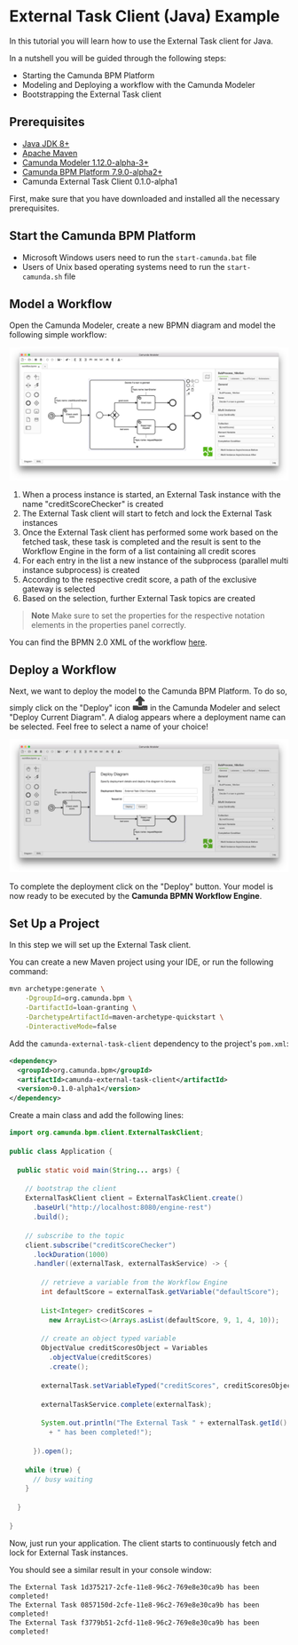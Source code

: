 # External Task Client (Java) Example

In this tutorial you will learn how to use the External Task client for Java.

In a nutshell you will be guided through the following steps:
* Starting the Camunda BPM Platform
* Modeling and Deploying a workflow with the Camunda Modeler
* Bootstrapping the External Task client

## Prerequisites
* [Java JDK 8+](http://www.oracle.com/technetwork/java/javase/downloads/jdk8-downloads-2133151.html)
* [Apache Maven](https://maven.apache.org/download.cgi)
* [Camunda Modeler 1.12.0-alpha-3+](https://camunda.org/release/camunda-modeler/1.12.0-alpha-3/)
* [Camunda BPM Platform 7.9.0-alpha2+](https://camunda.org/release/camunda-bpm/tomcat/7.9/camunda-bpm-tomcat-7.9.0-alpha2.zip)
* Camunda External Task Client 0.1.0-alpha1

First, make sure that you have downloaded and installed all the necessary prerequisites.

## Start the Camunda BPM Platform
* Microsoft Windows users need to run the `start-camunda.bat` file
* Users of Unix based operating systems need to run the `start-camunda.sh` file

## Model a Workflow

Open the Camunda Modeler, create a new BPMN diagram and model the following simple workflow:

![workflow](./img/image1.png)

1. When a process instance is started, an External Task instance with the name "creditScoreChecker" is created
2. The External Task client will start to fetch and lock the External Task instances
3. Once the External Task client has performed some work based on the fetched task, 
these task is completed and the result is sent to the Workflow Engine in the form of a list containing all credit scores
4. For each entry in the list a new instance of the subprocess (parallel multi instance subprocess) is created
5. According to the respective credit score, a path of the exclusive gateway is selected
6. Based on the selection, further External Task topics are created

> **Note**
> Make sure to set the properties for the respective notation elements in the properties panel correctly.

You can find the BPMN 2.0 XML of the workflow [here](https://raw.githubusercontent.com/camunda/camunda-external-task-client-java/master/examples/loan-granting/workflow.bpmn?token=AC4ECoUBLIfKY3tOw6jhzJC4KIQWO4q_ks5avekvwA%3D%3D).

## Deploy a Workflow

Next, we want to deploy the model to the Camunda BPM Platform. To do so, simply click on the "Deploy" icon 
![deploy button](./img/image3.png) in the Camunda Modeler and select "Deploy Current Diagram". 
A dialog appears where a deployment name can be selected. Feel free to select a name of your choice!

![deploy dialog](./img/image2.png)

To complete the deployment click on the "Deploy" button. Your model is now ready to be executed by the **Camunda BPMN Workflow Engine**.

## Set Up a Project
In this step we will set up the External Task client.

You can create a new Maven project using your IDE, or run the following command:

```sh
mvn archetype:generate \
    -DgroupId=org.camunda.bpm \
    -DartifactId=loan-granting \
    -DarchetypeArtifactId=maven-archetype-quickstart \
    -DinteractiveMode=false
```

Add the `camunda-external-task-client` dependency to the project's `pom.xml`:
```xml
<dependency>
  <groupId>org.camunda.bpm</groupId>
  <artifactId>camunda-external-task-client</artifactId>
  <version>0.1.0-alpha1</version>
</dependency>
```

Create a main class and add the following lines:
```java
import org.camunda.bpm.client.ExternalTaskClient;

public class Application {

  public static void main(String... args) {
    
    // bootstrap the client
    ExternalTaskClient client = ExternalTaskClient.create()
      .baseUrl("http://localhost:8080/engine-rest")
      .build();
    
    // subscribe to the topic
    client.subscribe("creditScoreChecker")
      .lockDuration(1000)
      .handler((externalTask, externalTaskService) -> {
      
        // retrieve a variable from the Workflow Engine
        int defaultScore = externalTask.getVariable("defaultScore");
    
        List<Integer> creditScores = 
          new ArrayList<>(Arrays.asList(defaultScore, 9, 1, 4, 10));
        
        // create an object typed variable
        ObjectValue creditScoresObject = Variables
          .objectValue(creditScores)
          .create();
    
        externalTask.setVariableTyped("creditScores", creditScoresObject);
    
        externalTaskService.complete(externalTask);
        
        System.out.println("The External Task " + externalTask.getId() 
          + " has been completed!");
    
      }).open();
    
    while (true) {
      // busy waiting
    }
    
  }

}
```

Now, just run your application. The client starts to continuously fetch and lock for External Task instances.

You should see a similar result in your console window:
```
The External Task 1d375217-2cfe-11e8-96c2-769e8e30ca9b has been completed!
The External Task 0857150d-2cfe-11e8-96c2-769e8e30ca9b has been completed!
The External Task f3779b51-2cfd-11e8-96c2-769e8e30ca9b has been completed!
